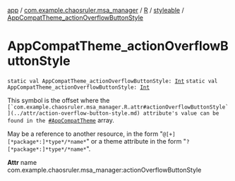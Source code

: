 [app](../../../index.md) / [com.example.chaosruler.msa_manager](../../index.md) / [R](../index.md) / [styleable](index.md) / [AppCompatTheme_actionOverflowButtonStyle](.)

# AppCompatTheme_actionOverflowButtonStyle

`static val AppCompatTheme_actionOverflowButtonStyle: `[`Int`](https://kotlinlang.org/api/latest/jvm/stdlib/kotlin/-int/index.html)
`static val AppCompatTheme_actionOverflowButtonStyle: `[`Int`](https://kotlinlang.org/api/latest/jvm/stdlib/kotlin/-int/index.html)

This symbol is the offset where the ``[`com.example.chaosruler.msa_manager.R.attr#actionOverflowButtonStyle`](../attr/action-overflow-button-style.md) attribute's value can be found in the ``[`#AppCompatTheme`](-app-compat-theme.md) array.

May be a reference to another resource, in the form "`@[+][*package*:]*type*/*name*`" or a theme attribute in the form "`?[*package*:]*type*/*name*`".

**Attr**
name com.example.chaosruler.msa_manager:actionOverflowButtonStyle

